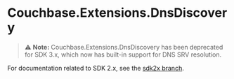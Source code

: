 # Couchbase.Extensions.DnsDiscovery

> :warning: **Note:** Couchbase.Extensions.DnsDiscovery has been deprecated for SDK 3.x, which now has built-in support for DNS SRV resolution.

For documentation related to SDK 2.x, see the [sdk2x branch](https://github.com/couchbaselabs/Couchbase.Extensions/blob/sdk2x/docs/dns-srv.md).
